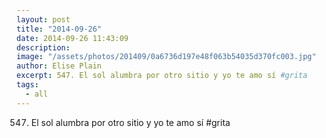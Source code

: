 ```yaml
---
layout: post
title: "2014-09-26"
date: 2014-09-26 11:43:09
description: 
image: "/assets/photos/201409/0a6736d197e48f063b54035d370fc003.jpg"
author: Elise Plain
excerpt: 547. El sol alumbra por otro sitio y yo te amo sí #grita
tags: 
  - all
---
```


547. El sol alumbra por otro sitio y yo te amo sí #grita
<p></p>
